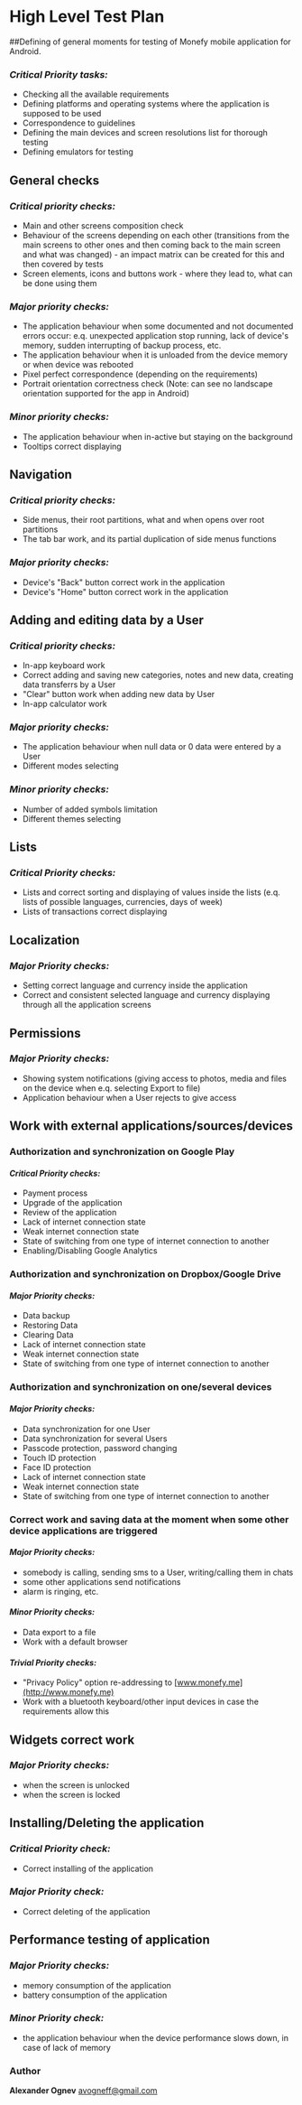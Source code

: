 # High Level Test Plan 
##Defining of general moments for testing of Monefy mobile application for Android.


### _Critical Priority tasks:_



*   Checking all the available requirements
*   Defining platforms and operating systems where the application is supposed to be used
*   Correspondence to guidelines
*   Defining the main devices and screen resolutions list for thorough testing
*   Defining emulators for testing


## General checks


### _Critical priority checks:_



*   Main and other screens composition check
*   Behaviour of the screens depending on each other (transitions from the main screens to other ones and then coming back to the main screen and what was changed) - an impact matrix can be created for this and then covered by tests
*   Screen elements, icons and buttons work - where they lead to, what can be done using them


### _Major priority checks:_



*   The application behaviour when some documented and not documented errors occur: e.q. unexpected application stop running, lack of device's memory, sudden interrupting of backup process, etc.
*   The application behaviour when it is unloaded from the device memory or when device was rebooted
*   Pixel perfect correspondence (depending on the requirements)
*   Portrait orientation correctness check (Note: can see no landscape orientation supported for the app in Android)


### _Minor priority checks:_



*   The application behaviour when in-active but staying on the background
*   Tooltips correct displaying


## Navigation


### _Critical priority checks:_



*   Side menus, their root partitions, what and when opens over root partitions
*   The tab bar work, and its partial duplication of side menus functions


### _Major priority checks:_



*   Device's "Back" button correct work in the application
*   Device's "Home" button correct work in the application


## Adding and editing data by a User


### _Critical priority checks:_



*   In-app keyboard work
*   Correct adding and saving new categories, notes and new data, creating data transferrs by a User
*   "Clear" button work when adding new data by User
*   In-app calculator work


### _Major priority checks:_



*   The application behaviour when null data or 0 data were entered by a User
*   Different modes selecting


### _Minor priority checks:_



*   Number of added symbols limitation
*   Different themes selecting


## Lists


### _Critical Priority checks:_



*   Lists and correct sorting and displaying of values inside the lists (e.q. lists of possible languages, currencies, days of week)
*   Lists of transactions correct displaying


## Localization


### _Major Priority checks:_



*   Setting correct language and currency inside the application
*   Correct and consistent selected language and currency displaying through all the application screens


## Permissions


### _Major Priority checks:_



*   Showing system notifications (giving access to photos, media and files on the device when e.q. selecting Export to file)
*   Application behaviour when a User rejects to give access


## Work with external applications/sources/devices


### Authorization and synchronization on Google Play


#### _Critical Priority checks:_



*   Payment process
*   Upgrade of the application
*   Review of the application
*   Lack of internet connection state
*   Weak internet connection state
*   State of switching from one type of internet connection to another
*   Enabling/Disabling Google Analytics


### Authorization and synchronization on Dropbox/Google Drive


#### _Major Priority checks:_



*   Data backup
*   Restoring Data
*   Clearing Data
*   Lack of internet connection state
*   Weak internet connection state
*   State of switching from one type of internet connection to another


### Authorization and synchronization on one/several devices


#### _Major Priority checks:_



*   Data synchronization for one User
*   Data synchronization for several Users
*   Passcode protection, password changing
*   Touch ID protection
*   Face ID protection
*   Lack of internet connection state
*   Weak internet connection state
*   State of switching from one type of internet connection to another


### Correct work and saving data at the moment when some other device applications are triggered


#### _Major Priority checks:_



*   somebody is calling, sending sms to a User, writing/calling them in chats
*   some other applications send notifications
*   alarm is ringing, etc.


#### _Minor Priority checks:_



*   Data export to a file
*   Work with a default browser


#### _Trivial Priority checks:_



*   "Privacy Policy" option re-addressing to [www.monefy.me](http://www.monefy.me)
*   Work with a bluetooth keyboard/other input devices  in case the requirements allow this


## Widgets correct work


### _Major Priority checks:_



*   when the screen is unlocked
*   when the screen is locked


## Installing/Deleting the application


### _Critical Priority check:_



*   Correct installing of the application


### _Major Priority check:_



*   Correct deleting of the application


## Performance testing of application


### _Major Priority checks:_



*   memory consumption of the application
*   battery consumption of the application


### _Minor Priority check:_



*   the application behaviour when the device performance slows down, in case of lack of memory


### Author
 **Alexander Ognev**  <avogneff@gmail.com>